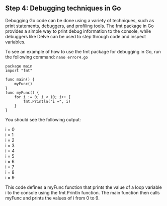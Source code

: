 
## Step 4: Debugging techniques in Go

Debugging Go code can be done using a variety of techniques, such as print statements, debuggers, and profiling tools. The fmt package in Go provides a simple way to print debug information to the console, while debuggers like Delve can be used to step through code and inspect variables.

To see an example of how to use the fmt package for debugging in Go, run the following command:
```nano error4.go```

```
package main
import "fmt"

func main() {
	myFunc()
}
func myFunc() {
    for i := 0; i < 10; i++ {
        fmt.Println("i =", i)
	}
}
```
You should see the following output:

i = 0 \
i = 1 \
i = 2 \
i = 3 \
i = 4 \
i = 5 \
i = 6 \
i = 7 \
i = 8 \
i = 9 

This code defines a myFunc function that prints the value of a loop variable i to the console using the fmt.Println function. The main function then calls myFunc and prints the values of i from 0 to 9.